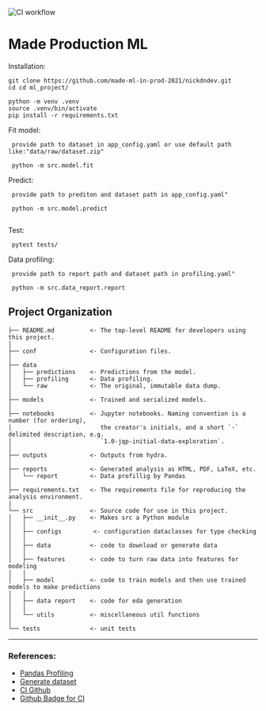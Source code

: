 ![CI workflow](https://github.com/made-ml-in-prod-2021/nickdndev/actions/workflows/python-app.yml/badge.svg?branch=homework1)

# Made Production ML

Installation:

~~~
git clone https://github.com/made-ml-in-prod-2021/nickdndev.git
cd cd ml_project/

python -m venv .venv
source .venv/bin/activate
pip install -r requirements.txt
~~~

Fit model:

~~~
 provide path to dataset in app_config.yaml or use default path like:"data/raw/dataset.zip"
 
 python -m src.model.fit
~~~

Predict:

~~~
 provide path to prediton and dataset path in app_config.yaml"

 python -m src.model.predict  
 
~~~

Test:

~~~
 pytest tests/
~~~

Data profiling:

~~~
 provide path to report path and dataset path in profiling.yaml"

 python -m src.data_report.report
~~~

Project Organization
------------

    ├── README.md          <- The top-level README for developers using this project.
    │
    ├── conf               <- Configuration files.
    │
    ├── data
    │   ├── predictions    <- Predictions from the model.
    │   ├── profiling      <- Data profiling.
    │   └── raw            <- The original, immutable data dump.
    │
    ├── models             <- Trained and serialized models.
    │
    ├── notebooks          <- Jupyter notebooks. Naming convention is a number (for ordering),
    │                         the creator's initials, and a short `-` delimited description, e.g.
    │                         `1.0-jqp-initial-data-exploration`.
    │
    ├── outputs            <- Outputs from hydra.
    │
    ├── reports            <- Generated analysis as HTML, PDF, LaTeX, etc.
    │   └── report         <- Data profillig by Pandas
    │
    ├── requirements.txt   <- The requirements file for reproducing the analysis environment.
    │
    └── src                <- Source code for use in this project.
    │   ├── __init__.py    <- Makes src a Python module
    │   │
    │   ├── configs         <- configuration dataclasses for type checking
    │   │
    │   ├── data           <- code to download or generate data
    │   │
    │   ├── features       <- code to turn raw data into features for modeling
    │   │
    │   ├── model          <- code to train models and then use trained models to make predictions
    │   │
    │   ├── data report    <- code for eda generation
    │   │
    │   └── utils          <- miscellaneous util functions
    │
    └── tests              <- unit tests

--------

### References:

- [Pandas Profiling](https://towardsdatascience.com/exploratory-data-analysis-with-pandas-profiling-de3aae2ddff3)
- [Generate dataset](https://www.caktusgroup.com/blog/2020/04/15/quick-guide-generating-fake-data-with-pandas/)
- [CI Github](https://docs.github.com/en/actions/guides/setting-up-continuous-integration-using-workflow-templates)
- [Github Badge for CI](https://docs.github.com/en/actions/managing-workflow-runs/adding-a-workflow-status-badge#using-the-workflow-file-name)

